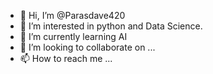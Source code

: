 - 👋 Hi, I’m @Parasdave420
- 👀 I’m interested in python and Data Science.
- 🌱 I’m currently learning AI
- 💞️ I’m looking to collaborate on ...
- 📫 How to reach me ...

<!---
Parasdave420/Parasdave420 is a ✨ special ✨ repository because its `README.md` (this file) appears on your GitHub profile.
You can click the Preview link to take a look at your changes.
--->
